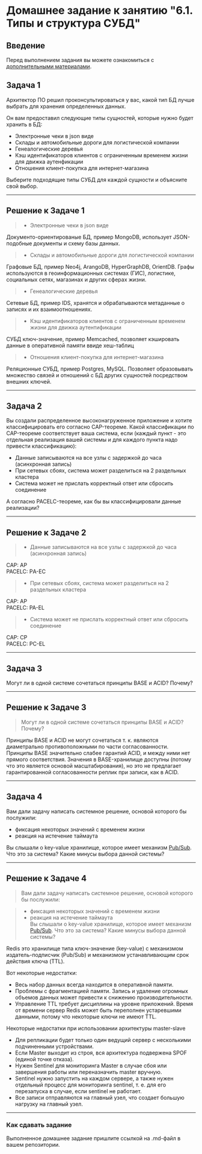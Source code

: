 # Домашнее задание к занятию "6.1. Типы и структура СУБД"

## Введение

Перед выполнением задания вы можете ознакомиться с
[дополнительными материалами](https://github.com/netology-code/virt-homeworks/tree/master/additional/README.md).

## Задача 1

Архитектор ПО решил проконсультироваться у вас, какой тип БД
лучше выбрать для хранения определенных данных.

Он вам предоставил следующие типы сущностей, которые нужно будет хранить в БД:

- Электронные чеки в json виде
- Склады и автомобильные дороги для логистической компании
- Генеалогические деревья
- Кэш идентификаторов клиентов с ограниченным временем жизни для движка аутенфикации
- Отношения клиент-покупка для интернет-магазина

Выберите подходящие типы СУБД для каждой сущности и объясните свой выбор.

---

## Решение к Задаче 1

> - Электронные чеки в json виде

Документо-ориентированые БД, пример MongoDB, использует JSON-подобные документы и схему базы данных.

> - Склады и автомобильные дороги для логистической компании

Графовые БД, пример Neo4j, ArangoDB, HyperGraphDB, OrientDB. Графы используются в геоинформационных системах (ГИС), логистике, социальных сетях, магазинах и других сферах жизни.

> - Генеалогические деревья

Сетевые БД, пример IDS, хранятся и обрабатываются метаданные о записях и их взаимоотношениях.

> - Кэш идентификаторов клиентов с ограниченным временем жизни для движка аутентификации

СУБД ключ-значение, пример Memcached, позволяет кэшировать данные в оперативной памяти ввиде хеш-таблиц

> - Отношения клиент-покупка для интернет-магазина

Реляционные СУБД, пример Postgres, MySQL. Позволяет образовывать множество связей и отношений с БД других сущностей посредством внешних ключей.

---

## Задача 2

Вы создали распределенное высоконагруженное приложение и хотите классифицировать его согласно
CAP-теореме. Какой классификации по CAP-теореме соответствует ваша система, если
(каждый пункт - это отдельная реализация вашей системы и для каждого пункта надо привести классификацию):

- Данные записываются на все узлы с задержкой до часа (асинхронная запись)
- При сетевых сбоях, система может разделиться на 2 раздельных кластера
- Система может не прислать корректный ответ или сбросить соединение

А согласно PACELC-теореме, как бы вы классифицировали данные реализации?

---

## Решение к Задаче 2

> - Данные записываются на все узлы с задержкой до часа (асинхронная запись)

CAP: АР  
PACELC: PА-EC

> - При сетевых сбоях, система может разделиться на 2 раздельных кластера

CAP: AP  
PACELC: PA-EL

> - Система может не прислать корректный ответ или сбросить соединение

CAP: CP  
PACELC: PC-EL

---

## Задача 3

Могут ли в одной системе сочетаться принципы BASE и ACID? Почему?

---

## Решение к Задаче 3

> Могут ли в одной системе сочетаться принципы BASE и ACID? Почему?

Принципы BASE и ACID не могут сочетаться т. к. являются диаметрально противоположными по части согласованности. Принципы BASE значительно слабее гарантий ACID, и между ними нет прямого соответствия. Значения в BASE-хранилище до­ступны (потому что это является основой масштабирования), но это не предлагает гарантированной согласованности реплик при запи­си, как в ACID.

---

## Задача 4

Вам дали задачу написать системное решение, основой которого бы послужили:

- фиксация некоторых значений с временем жизни
- реакция на истечение таймаута

Вы слышали о key-value хранилище, которое имеет механизм [Pub/Sub](https://habr.com/ru/post/278237/).
Что это за система? Какие минусы выбора данной системы?

---

## Решение к Задаче 4

> Вам дали задачу написать системное решение, основой которого бы послужили:

> - фиксация некоторых значений с временем жизни
> - реакция на истечение таймаута  
> Вы слышали о key-value хранилище, которое имеет механизм [Pub/Sub](https://habr.com/ru/post/278237/).
> Что это за система? Какие минусы выбора данной системы?

Redis это хранилище типа ключ-значение (key-value) с механизмом издатель-подписчик (Pub/Sub) и механизмом устанавливающим срок действия ключа (TTL).

Вот некоторые недостатки:  

- Весь набор данных всегда находится в оперативной памяти.
- Проблемы с фрагментацией памяти. Запись и удаление огромных объемов данных может привести к снижению производительности.
- Управление TTL требует дисциплины на уровне приложений. Время от времени сервер Redis может быть переполнен устаревшими данными, потому что некоторые ключи не имеют TTL.

Некоторые недостатки при использовании архитектуры master-slave

- Для репликации будет только один ведущий сервер с несколькими подчиненными устройствами.
- Если Master выходит из строя, вся архитектура подвержена SPOF (единой точке отказа).
- Нужен Sentinel для мониторинга Master в случае сбоя или завершения работы или переназначить master вручную.
- Sentinel нужно запустить на каждом сервере, а также нужен отдельный процесс для мониторинга sentinel, т. е. для его перезапуска в случае, если sentinel не работает.
- Все записи отправляются на главный узел, что создает большую нагрузку на главный узел.

---

### Как cдавать задание

Выполненное домашнее задание пришлите ссылкой на .md-файл в вашем репозитории.
